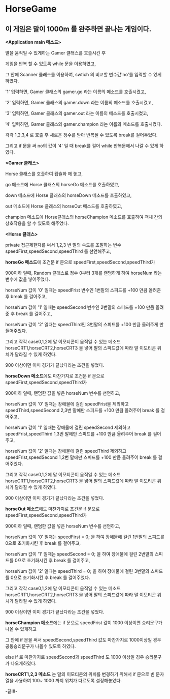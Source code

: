 # HorseGame

이 게임은 말이 1000m 를 완주하면 끝나는 게임이다.
-------------------------------------------------------------------------
**<Application main 메소드>**


말을 움직일 수 있게하는 Gamer 클래스를 호출시킨 후

게임을 반복 할 수 있도록 while 문을 이용하였고,

그 안에 Scanner 클래스를 이용하여, swtich 의 비교할 변수값'no'를 입력할 수 있게 하였다.

'1' 입력하면, Gamer 클래스의 gamer.go 라는 이름의 메소드를 호출시켰고,

'2' 입력하면, Gamer 클래스의 gamer.down 라는 이름의 메소드를 호출시켰고,

'3' 입력하면, Gamer 클래스의 gamer.out 라는 이름의 메소드를 호출시켰고,

'4' 입력하면, Gamer 클래스의 gamer.champion 라는 이름의 메소드를 호출시켰다.

각각 1,2,3,4 로 호출 후 새로운 정수를 받아 반복될 수 있도록 break를 걸어두었다.

그리고 if 문을 써 no의 값이 '4' 일 때 break를 걸어 while 반복문에서 나갈 수 있게 하였다. 



**<Gamer 클래스>**


Horse 클래스를 호출하여 캡슐화 해 놓고,

go 메소드에 Horse 클래스의 horseGo 메소드를 호출하였고,

down 메소드에 Horse 클래스의 horseDown 메소드를 호출하였고,

out 메소드에 Horse 클래스의 horseOut 메소드를 호출하였고,

champion 메소드에 Horse클래스의 horseChampion 메소드를 호출하여 객체 간의 상호작용을 할 수 있도록 해주었다.



**<Horse 클래스>**

private 접근제한자를 써서
1,2,3 번 말의 속도를 조절하는 변수 speedFirst,speedSecond,speedThird 를 선언해주고,


**horseGo 메소드**에 조건문 if 문으로 speedFirst,speedSecond,speedThird가 

900이하 일때, Random 클래스로 정수 0부터 3개를 랜덤하게 하여 horseNum 라는 변수에 값을 넣어주었다.  

horseNum 값이 '0' 일때는 speedFrist 변수인 1번말의 스피드를 +100 만큼 올려준 후 break 를 걸어주고,

horseNum 값이 '1' 일때는 speedSecond 변수인 2번말의 스피드를 +100 만큼 올려준 후 break 를 걸어주고,

horseNum 값이 '2' 일때는 speedThird인 3번말의 스피드를 +100 만큼 올려주게 만들어주었다.

그리고 각각 case0,1,2에 말 이모티콘이 움직일 수 있는 메소드 horseCRT1,horseCRT2,horseCRT3 을 넣어 말의 스피드값에 따라 말 이모티콘 위치가 달라질 수 있게 하였다.

900 이상이면 이미 경기가 끝났다라는 조건을 넣었다.


**horseDown 메소드**에도 마찬가지로 조건문 if 문으로 speedFirst,speedSecond,speedThird가 

900이하 일때, 랜덤한 값을 넣은 horseNum 변수를 선언하고,

horseNum 값이 '0' 일때는 장애물에 걸린 speedFrist을 제외하고 speedThird,speedSecond 2,3번 말에만 스피드를 +100 만큼 올려주어 break 를 걸어주고,

horseNum 값이 '1' 일때는 장애물에 걸린 speedSecond 제외하고 speedFrist,speedThird 1,3번 말에만 스피드를 +100 만큼 올려주어 break 를 걸어주고,

horseNum 값이 '2' 일때는 장애물에 걸린 speedThird 제외하고 speedFrist,speedSecond 1,2번 말에만 스피드를 +100 만큼 올려주어 break 를 걸어주었다.

그리고 각각 case0,1,2에 말 이모티콘이 움직일 수 있는 메소드 horseCRT1,horseCRT2,horseCRT3 을 넣어 말의 스피드값에 따라 말 이모티콘 위치가 달라질 수 있게 하였다.

900 이상이면 이미 경기가 끝났다라는 조건을 넣었다.


**horseOut 메소드**에도 마찬가지로 조건문 if 문으로 speedFirst,speedSecond,speedThird가 

900이하 일때, 랜덤한 값을 넣은 horseNum 변수를 선언하고,

horseNum 값이 '0' 일때는 speedFirst = 0; 을 하여 장애물에 걸린 1번말의 스피드를 0으로 초기화시킨 후 break 를 걸어주고,

horseNum 값이 '1' 일때는 speedSecond = 0; 을 하여 장애물에 걸린 2번말의 스피드를 0으로 초기화시킨 후 break 를 걸어주고,

horseNum 값이 '2' 일때는 speedThird = 0; 을 하여 장애물에 걸린 3번말의 스피드를 0으로 초기화시킨 후 break 를 걸어주었다.

그리고 각각 case0,1,2에 말 이모티콘이 움직일 수 있는 메소드 horseCRT1,horseCRT2,horseCRT3 을 넣어 말의 스피드값에 따라 말 이모티콘 위치가 달라질 수 있게 하였다.

900 이상이면 이미 경기가 끝났다라는 조건을 넣었다.

**horseChampion 메소드**에는 if 문으로 speedFrist 값이 1000 이상이면 승리문구가 나올 수 있게하고 

그 안에 if 문을 써서 speedSecond,speedThird 값도 마찬가지로 1000이상일 경우 공동승리문구가 나올수 있도록 하였다.

else if 로 마찬가지로 speedSecond과 speedThird 도 1000 이상일 경우 승리문구가 나오게하였다.

**horseCRT1,2,3 메소드** 는 말의 이모티콘의 위치를 변경하기 위해서 
if 문으로 빈 문자열을 사용하여 100~ 1000 까지 위치가 다르도록 설정해놓았다. 

-끝!!!-






